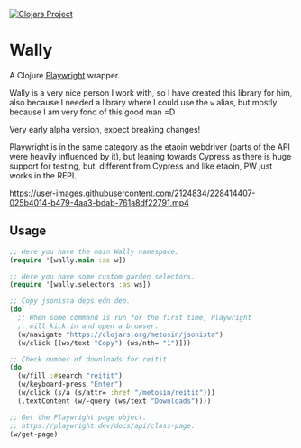 [![Clojars Project](https://img.shields.io/clojars/v/io.github.pfeodrippe/wally.svg)](https://clojars.org/io.github.pfeodrippe/wally)

# Wally

A Clojure [Playwright](https://playwright.dev/) wrapper.

Wally is a very nice person I work with, so I have created this library for him,
also because I needed a library where I could use the `w` alias, but mostly
because I am very fond of this good man =D

Very early alpha version, expect breaking changes!


Playwright is in the same category as the etaoin webdriver (parts of the API were heavily influenced by it), but leaning towards Cypress as there is huge support for testing, but, different from Cypress and like etaoin, PW just works in the REPL.

https://user-images.githubusercontent.com/2124834/228414407-025b4014-b479-4aa3-bdab-761a8df22791.mp4

## Usage

```clojure
;; Here you have the main Wally namespace.
(require '[wally.main :as w])

;; Here you have some custom garden selectors.
(require '[wally.selectors :as ws])

;; Copy jsonista deps.edn dep.
(do
  ;; When some command is run for the first time, Playwright
  ;; will kick in and open a browser.
  (w/navigate "https://clojars.org/metosin/jsonista")
  (w/click [(ws/text "Copy") (ws/nth= "1")]))

;; Check number of downloads for reitit.
(do
  (w/fill :#search "reitit")
  (w/keyboard-press "Enter")
  (w/click (s/a (s/attr= :href "/metosin/reitit")))
  (.textContent (w/-query (ws/text "Downloads"))))

;; Get the Playwright page object.
;; https://playwright.dev/docs/api/class-page.
(w/get-page)
```
